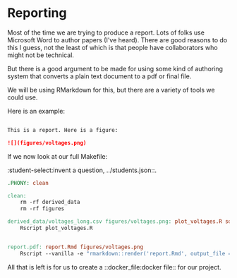Reporting
=========

Most of the time we are trying to produce a report. Lots of folks use 
Microsoft Word to author papers (I've heard). There are good reasons to do
this I guess, not the least of which is that people have collaborators who
might not be technical.

But there is a good argument to be made for using some kind of authoring
system that converts a plain text document to a pdf or final file.

We will be using RMarkdown for this, but there are a variety of tools we could
use.

Here is an example:

```markdown file=/fs/bios611/my-project/report.Rmd

This is a report. Here is a figure:

![](figures/voltages.png)

```
If we now look at our full Makefile:

:student-select:invent a question, ../students.json::.

```makefile file=/fs/bios611/my-project/Makefile
.PHONY: clean

clean:
    rm -rf derived_data
    rm -rf figures

derived_data/voltages_long.csv figures/voltages.png: plot_voltages.R source_data/voltages_wide.csv
	Rscript plot_voltages.R


report.pdf: report.Rmd figures/voltages.png
	Rscript --vanilla -e "rmarkdown::render('report.Rmd', output_file = 'report.pdf', output_format = 'pdf_document')"

```
All that is left is for us to create a ::docker_file:docker file:: for our project. 
